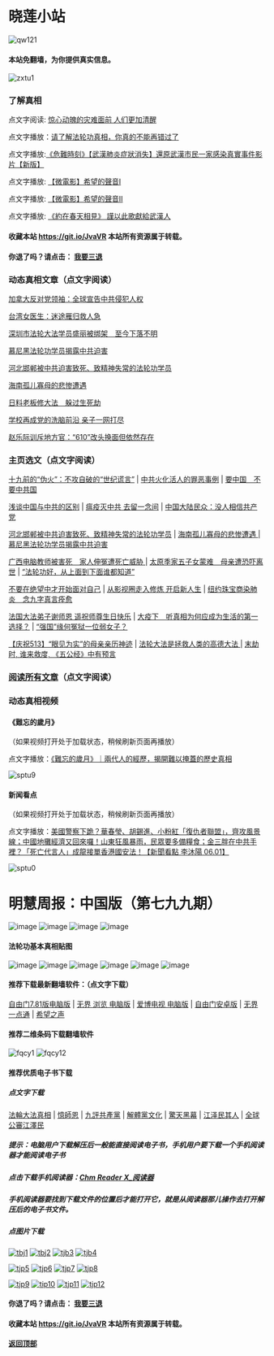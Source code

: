 # 晓莲小站

![qw121](https://user-images.githubusercontent.com/61768866/76094515-ba965380-5ffd-11ea-942f-517e4300e7d1.png)

#### 本站免翻墙，为你提供真实信息。

![zxtu1](https://user-images.githubusercontent.com/61768866/79107578-3165ff80-7da7-11ea-8582-eaff2bfec9eb.jpg)

### 了解真相

点文字阅读: [惊心动魄的灾难面前 人们更加清醒](https://github.com/Hongyu91/cecjy/issues/554#issue-620799931)

点文字播放：[请了解法轮功真相，你真的不能再错过了](https://web.ptbi.gq/watch?v=L38GopJPUO4)

点文字播放:[《危難時刻》【武漢肺炎症狀消失】還原武漢市民一家感染真實事件影片【新版】](https://web.ptbi.gq/watch?v=JfBhjBBZWnk)

点文字播放: [【微電影】希望的聲音I](https://web.ptbi.gq/watch?v=s-ttELjUhyE&list=PLq6XKlDwv2R1NToyptLbWfcorxP4Ld1Ex)

点文字播放: [【微電影】希望的聲音II](https://web.ptbi.gq/watch?v=a6VVqROOI3I&list=PLq6XKlDwv2R34PTNurZcXRx6m7R_QYX6i)

点文字播放: [《約在春天相見》 謹以此歌獻給武漢人](https://web.ptbi.gq/watch?v=ewFdPRm7PY8&pbjreload=10)

#### 收藏本站 https://git.io/JvaVR  本站所有资源属于转载。

#### 你退了吗？请点击： [我要三退](https://github.com/Hongyu91/cecjy/issues/484#issue-611715749)

### 动态真相文章（点文字阅读）

[加拿大反对党领袖：全球宣告中共侵犯人权 ](https://github.com/Hongyu91/cecjy/issues/603#issue-628960532)

[台湾女医生：迷途雁归救人急](https://github.com/Hongyu91/cecjy/issues/604#issue-628962645)

[深圳市法轮大法学员盛丽被绑架　至今下落不明](https://github.com/Hongyu91/cecjy/issues/605#issue-628963778)

[慕尼黑法轮功学员揭露中共迫害 ](https://github.com/Hongyu91/cecjy/issues/600#issue-628224607)

[河北邯郸被中共迫害致死、致精神失常的法轮功学员](https://github.com/Hongyu91/cecjy/issues/601#issue-628231392)

[海南孤儿寡母的悲惨遭遇 ](https://github.com/Hongyu91/cecjy/issues/602#issue-628235489)

[日料老板修大法　躲过生死劫 ](https://github.com/Hongyu91/cecjy/issues/597#issue-627910501)

[学校再成党的洗脑前沿 亲子一网打尽](https://github.com/Hongyu91/cecjy/issues/598#issue-627911119)

[赵乐际训斥地方官：“610”改头换面但依然存在](https://github.com/Hongyu91/cecjy/issues/599#issue-627911488) 

### 主页选文（点文字阅读）

[十九前的“伪火”：不攻自破的“世纪谎言”](https://github.com/Hongyu91/cecjy/issues/8#issue-575166952) |
[中共火化活人的罪恶事例](https://github.com/Hongyu91/cecjy/issues/7#issue-575164500) |
[要中国　不要中共国](https://github.com/Hongyu91/cecjy/issues/548#issue-619980576)

[浅谈中国与中共的区别](https://github.com/Hongyu91/cecjy/issues/500#issue-614591098) |
 [瘟疫灭中共 去留一念间](https://github.com/Hongyu91/cecjy/issues/509#issue-615332174) |
[中国大陆民众：没人相信共产党 ](https://github.com/Hongyu91/cecjy/issues/506#issue-615114815)

[河北邯郸被中共迫害致死、致精神失常的法轮功学员](https://github.com/Hongyu91/cecjy/issues/601#issue-628231392) |
[海南孤儿寡母的悲惨遭遇 ](https://github.com/Hongyu91/cecjy/issues/602#issue-628235489) |
[慕尼黑法轮功学员揭露中共迫害 ](https://github.com/Hongyu91/cecjy/issues/600#issue-628224607)

[广西电脑教师被害死　家人伸冤遭死亡威胁 ](https://github.com/Hongyu91/cecjy/issues/592#issue-627116921) |
[太原季家五子女蒙难　母亲遭恐吓离世](https://github.com/Hongyu91/cecjy/issues/580#issue-624660545) |
[“法轮功好，从上面到下面谁都知道” ](https://github.com/Hongyu91/cecjy/issues/584#issue-625481014)

[不要在绝望中才开始面对自己](https://github.com/Hongyu91/cecjy/issues/566#issue-623048574) |
[从影视圈走入修炼 开启新人生](https://github.com/Hongyu91/cecjy/issues/562#issue-623010215) |
[纽约珠宝商染肺炎　念九字真言痊愈](https://github.com/Hongyu91/cecjy/issues/570#issue-623810595)

[法国大法弟子谢师恩 遥祝师尊生日快乐](https://github.com/Hongyu91/cecjy/issues/543#issue-619640721) |
[大疫下　听真相为何应成为生活的第一选择？](https://github.com/Hongyu91/cecjy/issues/544#issue-619641625) |
[“强国”缘何冤狱一位弱女子？](https://github.com/Hongyu91/cecjy/issues/572#issue-623811224)

[【庆祝513】“眼见为实”的母亲亲历神迹](https://github.com/Hongyu91/cecjy/issues/528#issue-617262043) |
[法轮大法是拯救人类的高德大法 ](https://github.com/Hongyu91/cecjy/issues/523#issue-617201733) |
[末劫时, 谁来救度, 《五公经》中有预言](https://github.com/Hongyu91/cecjy/issues/524#issue-617204202)

### [阅读所有文章](https://github.com/Hongyu91/cecjy/issues)（点文字阅读）

### 动态真相视频

#### 《難忘的歲月》

（如果视频打开处于加载状态，稍候刷新页面再播放）

点文字播放：[《難忘的歲月》｜兩代人的經歷，揭開難以掩蓋的歷史真相](https://web.ptbi.gq/watch?v=Zj9okw4YlpA)

![sptu9](https://user-images.githubusercontent.com/61768866/83322119-b047c680-a287-11ea-8456-2a274ae22e4f.png)

#### 新闻看点

（如果视频打开处于加载状态，稍候刷新页面再播放）

点文字播放：[美國警察下跪？華春瑩、胡錫進、小粉紅「復仇者聯盟」，齊攻風景線；中國地攤經濟又回來囉！山東狂風暴雨，民眾要多備糧食；金三胖在中共手裡？「死亡代言人」成龍接單香港國安法！【新聞看點 李沐陽 06.01】](https://web.ptbi.gq/watch?v=5RSRiPttVps)

![sptu0](https://user-images.githubusercontent.com/61768866/82855962-65ecdf80-9f3f-11ea-968e-fdb1f8f75e9b.png)

# 明慧周报：中国版（第七九九期）

![image](https://user-images.githubusercontent.com/61768866/83234105-59c48480-a1c2-11ea-809e-b0f59a7c4540.png)
![image](https://user-images.githubusercontent.com/61768866/83234157-6cd75480-a1c2-11ea-8dc3-d7a06f5b74c3.png)
![image](https://user-images.githubusercontent.com/61768866/83234200-7eb8f780-a1c2-11ea-9534-0f80b1410b89.png)
![image](https://user-images.githubusercontent.com/61768866/83234245-8d9faa00-a1c2-11ea-982a-47b9b321f6a8.png)

#### 法轮功基本真相贴图
 
![image](https://user-images.githubusercontent.com/61768866/75843311-d6d39e00-5e0d-11ea-97ce-91d578dc452d.png)
![image](https://user-images.githubusercontent.com/61768866/75843362-ef43b880-5e0d-11ea-8783-74f0aed401da.png)
![image](https://user-images.githubusercontent.com/61768866/75843414-0d111d80-5e0e-11ea-9db8-038a2499ce61.png)
![image](https://user-images.githubusercontent.com/61768866/75843455-2a45ec00-5e0e-11ea-9776-bc56579dba9a.png)
![image](https://user-images.githubusercontent.com/61768866/75843491-40ec4300-5e0e-11ea-8eb5-54ba558b79a8.png)
![image](https://user-images.githubusercontent.com/61768866/75843547-5c574e00-5e0e-11ea-8552-45cee240c791.png)

#### 推荐下载最新翻墙软件：（点文字下载）

[自由门7.81版电脑版](https://github.com/Hongyu91/cecjy/files/4672887/fg781r.zip) |
[无界 浏览 电脑版](https://github.com/Hongyu91/cecjy/files/4312303/u1902.zip) | 
[爱博电视 电脑版](https://github.com/Hongyu91/cecjy/files/4312292/iPPOTV.zip) |
[自由门安卓版](https://github.com/Hongyu91/cecjy/files/4315538/fgma.zip) |
[无界一点通](https://github.com/Hongyu91/cecjy/files/4367851/um.zip) |
[希望之声](https://github.com/Hongyu91/cecjy/files/4496222/oHopea.zip)

#### 推荐二维条码下载翻墙软件

![fqcy1](https://user-images.githubusercontent.com/61768866/76378242-f0359680-6387-11ea-9b4b-1523e516dc17.png) 
![fqcy12](https://user-images.githubusercontent.com/61768866/76378266-fb88c200-6387-11ea-908a-6a87a1f7d387.png)

#### 推荐优质电子书下载

##### 点文字下载

[法輪大法真相](https://github.com/Hongyu91/cecjy/files/4318121/default.zip) |
[憶師恩](https://github.com/Hongyu91/cecjy/files/4318160/default.zip) |
[九評共產黨](https://github.com/Hongyu91/cecjy/files/4318129/default.zip) |
[解體黨文化](https://github.com/Hongyu91/cecjy/files/4318136/default.zip) |
[驚天黑幕](https://github.com/Hongyu91/cecjy/files/4318143/default.zip) |
[江泽民其人](https://github.com/Hongyu91/cecjy/files/4318148/default.zip) |
[全球公審江澤民](https://github.com/Hongyu91/cecjy/files/4318152/default.zip)

##### 提示：电脑用户下载解压后一般能直接阅读电子书，手机用户要下载一个手机阅读器才能阅读电子书

##### 点击下载手机阅读器：[Chm Reader X_阅读器](https://github.com/Hongyu91/cecjy/files/4318231/Chm.Reader.X_.com.zip)

##### 手机阅读器要找到下载文件的位置后才能打开它，就是从阅读器那儿操作去打开解压后的电子书文件。

##### 点图片下载

[![tbj1](https://user-images.githubusercontent.com/61768866/76383943-722dbb80-6398-11ea-8a40-50443e8441ae.png)](https://github.com/Hongyu91/cecjy/files/4316018/default.zip)
[![tbj2](https://user-images.githubusercontent.com/61768866/76384391-a9509c80-6399-11ea-96d4-188ebc58a8df.png)](https://github.com/Hongyu91/cecjy/files/4316120/default.zip)
[![tjb3](https://user-images.githubusercontent.com/61768866/76384662-85da2180-639a-11ea-9399-38ecc02667c3.png)](https://github.com/Hongyu91/cecjy/files/4316148/default.zip)
[![tjb4](https://user-images.githubusercontent.com/61768866/76384988-76a7a380-639b-11ea-877c-5972040fa56f.png)](https://github.com/Hongyu91/cecjy/files/4316165/default.zip)

[![tjp5](https://user-images.githubusercontent.com/61768866/76385451-a3a88600-639c-11ea-9226-034e2d235c6f.png)](https://github.com/Hongyu91/cecjy/files/4316204/default.zip)
[![tjp6](https://user-images.githubusercontent.com/61768866/76385875-dbfc9400-639d-11ea-9d31-4f1e3de363f8.png)](https://github.com/Hongyu91/cecjy/files/4316214/default.zip)
[![tjp7](https://user-images.githubusercontent.com/61768866/76386619-e0c24780-639f-11ea-906f-27135a7c2a60.png)](https://github.com/Hongyu91/cecjy/files/4316271/default.zip)
[![tjp8](https://user-images.githubusercontent.com/61768866/76386876-82499900-63a0-11ea-9610-62adc3ff7b14.png)](https://github.com/Hongyu91/cecjy/files/4316280/default.zip)

[![tjp9](https://user-images.githubusercontent.com/61768866/76387603-49aabf00-63a2-11ea-82e0-9a3c777ccc03.png)](https://github.com/Hongyu91/cecjy/files/4316308/default.zip)
[![tip10](https://user-images.githubusercontent.com/61768866/76387981-fc7b1d00-63a2-11ea-8808-b97bd26ebe42.png)](https://github.com/Hongyu91/cecjy/files/4316323/default.zip)
[![tjp11](https://user-images.githubusercontent.com/61768866/76388286-bb373d00-63a3-11ea-9d08-d0616c87a5ee.png)](https://github.com/Hongyu91/cecjy/files/4316342/default.zip)
[![tjp12](https://user-images.githubusercontent.com/61768866/76388709-b030dc80-63a4-11ea-8a52-683d9a546140.png)](https://github.com/Hongyu91/cecjy/files/4316363/default.zip)

#### 你退了吗？请点击： [我要三退](https://github.com/Hongyu91/cecjy/issues/484#issue-611715749)

#### 收藏本站 https://git.io/JvaVR  本站所有资源属于转载。

#### [返回顶部](https://github.com/Hongyu91/cecjy)
